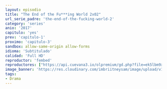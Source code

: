 ```yaml
---
layout: episodio
title: "The End of the Fu***ing World 2x02"
url_serie_padre: 'the-end-of-the-fucking-world-2'
category: 'series'
anio: '2017'
capitulo: 'yes'
prev: 'capitulo-1'
proximo: 'capitulo-3'
sandbox: allow-same-origin allow-forms
idioma: 'Subtitulado'
calidad: 'Full HD'
reproductor: 'fembed'
reproductores: ["https://api.cuevana3.io/olpremium/gd.php?file=ek5lbm9xYWNrS0xNejZabVlkSFIyTkxQb3BPWDB0UFkwY3lvbjJIRjBPQ1QwNStUck1mVG9kVExvM0djeHA3VnFybXRscUdvMWRXNHRZbU1lYXVUeDg2cGpKVmp4cXpBejYxcGxXVFMwc2FxcldXRmliek12NWZQbklTZG81VFkwWlNIaDNpbzFkalBzS3lWaXF5dnpKU3BaNFozbzVXK2xiMmtoNHFzbzllWHJhT0JlN3l0eDd2SGVZUmtzSzNFbDZobWxXU2tyZGVzcUdTSFpjYTJ2cFdvYklLRWlNbmYxOG1ZYjZ6SDFBPT0","https://tutumeme.net/embed/player.php?u=bXQ3ajJOaW1wcFRGcEs2VW5XRGExTlRPMytmUnc3bHVwcWhoenVIUjI5SHF5TlNwc0taaG1jN2gwZHZSNTlIRHVhV2tZWitkNUtDVDNOL1ZvYW1rYjJOcG82T1o","https://player.openplay.vip/player.php?id=MTUwOQ&sub=https://sub.cuevana2.io/vtt-sub/sub7/The.End.of.the.Fucking.World.S02E02.vtt","https://api.cuevana3.io/stream/index.php?file=ek5lbm9xYWNrS0xYMTZLa2xNbkdvY3ZTb3BtZng4TGp6ZFpobGFMUGtOVEx6SitYWU5YTTdORE1vWmRnbEpham5KTmtZSlRTMGViVTBxZGdsdEhPb3RqWGFXUm9tWnFxbE1LR2gzV3l3THVvd29aaVpjR21vNWFSb0tKbm9kSGkxOWVTcHF6U3hyRFh5S1dibUE9PQ","https://player.cuevana2.io/irgotoolp.php?url=eTllbW9hZHpYNURLejlaalg2T3BsYy9PMHNTV29hYWVuY3JYMEpHVm9LRm9uWlRYbTVKL3E0VnVmN0tRMEphbmFRPT0&sub=https://sub.cuevana2.io/vtt-sub/sub7/The.End.of.the.Fucking.World.S02E02.vtt","https://api.cuevana3.io/rr/gd.php?h=ek5lbm9xYWNrS0xJMVp5b21KREk0dFBLbjVkaHhkRGdrOG1jbnBpUnhhS1ZtbWVIYVp2SHBKYlJsSForc2RmWHA5MkVpNnFTMk1pM3hXaDBlNXJVeVp5U3FadVkyUT09"]
image_banner: 'https://res.cloudinary.com/imbriitneysam/image/upload/v1547658924/fucking-banner-min.jpg'
tags:
- Drama
---
```











